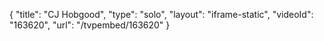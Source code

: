 {
    "title": "CJ Hobgood",
    "type": "solo",
    "layout": "iframe-static",
    "videoId": "163620",
    "url": "\/tvpembed\/163620"
}